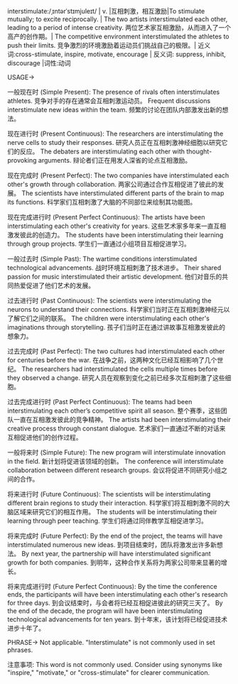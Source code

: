 interstimulate:/ˌɪntərˈstɪmjuleɪt/ | v. |互相刺激，相互激励|To stimulate mutually; to excite reciprocally. | The two artists interstimulated each other, leading to a period of intense creativity.  两位艺术家互相激励，从而进入了一个高产的创作期。|  The competitive environment interstimulated the athletes to push their limits. 竞争激烈的环境激励着运动员们挑战自己的极限。| 近义词:cross-stimulate, inspire, motivate, encourage | 反义词: suppress, inhibit, discourage |词性:动词

USAGE->

一般现在时 (Simple Present):
The presence of rivals often interstimulates athletes.  竞争对手的存在通常会互相刺激运动员。
Frequent discussions interstimulate new ideas within the team. 频繁的讨论在团队内部激发出新的想法。

现在进行时 (Present Continuous):
The researchers are interstimulating the nerve cells to study their responses.  研究人员正在互相刺激神经细胞以研究它们的反应。
The debaters are interstimulating each other with thought-provoking arguments. 辩论者们正在用发人深省的论点互相激励。

现在完成时 (Present Perfect):
The two companies have interstimulated each other's growth through collaboration.  两家公司通过合作互相促进了彼此的发展。
The scientists have interstimulated different parts of the brain to map its functions. 科学家们互相刺激了大脑的不同部位来绘制其功能图。

现在完成进行时 (Present Perfect Continuous):
The artists have been interstimulating each other's creativity for years.  这些艺术家多年来一直互相激发彼此的创造力。
The students have been interstimulating their learning through group projects. 学生们一直通过小组项目互相促进学习。

一般过去时 (Simple Past):
The wartime conditions interstimulated technological advancements. 战时环境互相刺激了技术进步。
Their shared passion for music interstimulated their artistic development.  他们对音乐的共同热爱促进了他们艺术的发展。

过去进行时 (Past Continuous):
The scientists were interstimulating the neurons to understand their connections. 科学家们当时正在互相刺激神经元以了解它们之间的联系。
The children were interstimulating each other's imaginations through storytelling. 孩子们当时正在通过讲故事互相激发彼此的想象力。


过去完成时 (Past Perfect):
The two cultures had interstimulated each other for centuries before the war. 在战争之前，这两种文化已经互相影响了几个世纪。
The researchers had interstimulated the cells multiple times before they observed a change. 研究人员在观察到变化之前已经多次互相刺激了这些细胞。

过去完成进行时 (Past Perfect Continuous):
The teams had been interstimulating each other’s competitive spirit all season. 整个赛季，这些团队一直在互相激发彼此的竞争精神。
The artists had been interstimulating their creative process through constant dialogue.  艺术家们一直通过不断的对话来互相促进他们的创作过程。

一般将来时 (Simple Future):
The new program will interstimulate innovation in the field. 新计划将促进该领域的创新。
The conference will interstimulate collaboration between different research groups.  会议将促进不同研究小组之间的合作。

将来进行时 (Future Continuous):
The scientists will be interstimulating different brain regions to study their interaction.  科学家们将互相刺激不同的大脑区域来研究它们的相互作用。
The students will be interstimulating their learning through peer teaching.  学生们将通过同伴教学互相促进学习。

将来完成时 (Future Perfect):
By the end of the project, the teams will have interstimulated numerous new ideas. 到项目结束时，团队将激发出许多新想法。
By next year, the partnership will have interstimulated significant growth for both companies. 到明年，这种合作关系将为两家公司带来显著的增长。

将来完成进行时 (Future Perfect Continuous):
By the time the conference ends, the participants will have been interstimulating each other's research for three days.  到会议结束时，与会者将已经互相促进彼此的研究三天了。
By the end of the decade, the program will have been interstimulating technological advancements for ten years.  到十年末，该计划将已经促进技术进步十年了。


PHRASE->
Not applicable.  "Interstimulate" is not commonly used in set phrases.


注意事项:
This word is not commonly used.  Consider using synonyms like "inspire," "motivate," or "cross-stimulate" for clearer communication.
